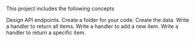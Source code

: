 This project includes the following concepts

Design API endpoints.
Create a folder for your code.
Create the data.
Write a handler to return all items.
Write a handler to add a new item.
Write a handler to return a specific item.
